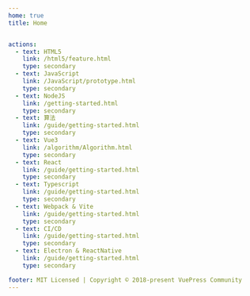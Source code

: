 ```yaml
---
home: true
title: Home


actions:
  - text: HTML5
    link: /html5/feature.html
    type: secondary
  - text: JavaScript
    link: /JavaScript/prototype.html
    type: secondary
  - text: NodeJS
    link: /getting-started.html
    type: secondary
  - text: 算法
    link: /guide/getting-started.html
    type: secondary
  - text: Vue3
    link: /algorithm/Algorithm.html
    type: secondary
  - text: React
    link: /guide/getting-started.html
    type: secondary
  - text: Typescript
    link: /guide/getting-started.html
    type: secondary
  - text: Webpack & Vite
    link: /guide/getting-started.html
    type: secondary
  - text: CI/CD
    link: /guide/getting-started.html
    type: secondary
  - text: Electron & ReactNative
    link: /guide/getting-started.html
    type: secondary

footer: MIT Licensed | Copyright © 2018-present VuePress Community
---
```

